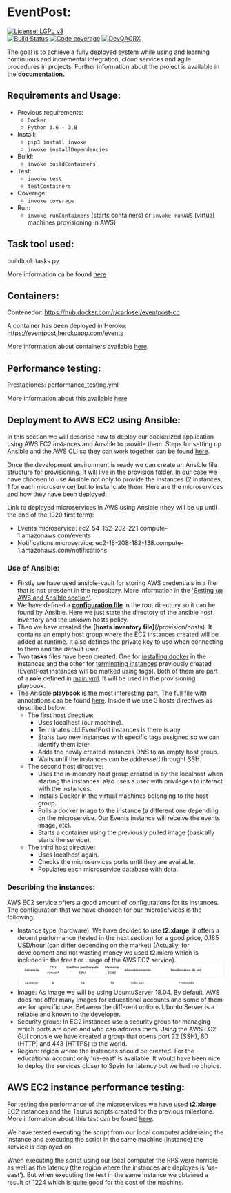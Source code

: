  # EventPost:
[![License: LGPL v3](https://img.shields.io/badge/License-LGPL%20v3-blue.svg)](https://www.gnu.org/licenses/lgpl-3.0)  
[![Build Status](https://travis-ci.com/carlos-el/EventPost-CCProject.svg?branch=master)](https://travis-ci.com/carlos-el/EventPost-CCProject)
[![Code coverage](https://codecov.io/gh/carlos-el/EventPost-CCProject/branch/master/graphs/badge.svg)](https://codecov.io/gh/carlos-el/EventPost-CCProject/branch/master)
[![DevQAGRX](https://img.shields.io/badge/DevQAGRX-blueviolet?style=svg&logo=Git)](https://github.com/JJ/curso-tdd)

The goal is to achieve a fully deployed system while using and learning continuous and incremental integration, cloud services and agile procedures in projects. 
Further information about the project is available in the __[documentation](https://carlos-el.github.io/EventPost-CCProject/index).__

## Requirements and Usage:

- Previous requirements: 
    - `Docker`
    - `Python 3.6 - 3.8`
- Install: 
    - `pip3 install invoke`
    - `invoke installDependencies`
- Build: 
    - `invoke buildContainers`
- Test: 
    - `invoke test`
    - `testContainers`
- Coverage: 
    - `invoke coverage`
- Run: 
    - `invoke runContainers` (starts containers) or `invoke runAWS` (virtual machines provisioning in AWS)

## Task tool used:
buildtool: tasks.py

More information ca be found [here](/docs/index.md#task-tool)

## Containers:
Contenedor: https://hub.docker.com/r/carlosel/eventpost-cc

A container has been deployed in Heroku: https://eventpost.herokuapp.com/events

More information about containers available [here](/docs/index.md#docker).

## Performance testing:
Prestaciones: performance_testing.yml

More information about this available [here](/docs/index.md#performance-testing)

## Deployment to AWS EC2 using Ansible:
In this section we will describe how to deploy our dockerized application using AWS EC2 instances and Ansible to provide them. Steps for setting up Ansible and the AWS CLI so they can work together can be found [here](/docs/index.md#setting-up-aws-cli-and-ansible).

Once the development environment is ready we can create an Ansible file structure for provisioning. It will live in the provision folder. In our case we have choosen to use Ansible not only to provide the instances (2 instances, 1 for each microservice) but to instanciate them. Here are the microservices and how they have been deployed:

Link to deployed microservices in AWS using Ansible (they will be up until the end of the 1920 first term): 
- Events microservice: ec2-54-152-202-221.compute-1.amazonaws.com/events
- Notifications microservice: ec2-18-208-182-138.compute-1.amazonaws.com/notifications


### Use of Ansible:
- Firstly we have used ansible-vault for storing AWS credentials in a file that is not presdent in the repository. More information in the ['Setting up AWS and Ansible section'](/docs/index.md#setting-up-aws-cli-and-ansible).
- We have defined a __[configuration file](/ansible.cfg)__ in the root directory so it can be found by Ansible. Here we just state the directory of the ansible host inventory and the unkown hosts policy.
- Then we have created the __[hosts inventory file]__(/provision/hosts). It contains an empty host group where the EC2 instances created will be added at runtime. It also defines the private key to use when connecting to them and the default user.
- Two __tasks__ files have been created. One for [installing docker](/provision/roles/eventpost/tasks/install_docker.yml) in the instances and the other for [terminating instances](/provision/roles/eventpost/tasks/terminate_eventpost_instances.yml) previously created (EventPost instances will be marked using tags). Both of them are part of a __role__ defined in [main.yml](/provision/roles/eventpost/tasks/main.yml). It will be used in the provisioning playbook.
- The Ansible __playbook__ is the most interesting part. The full file with annotations can be found [here](/provision/provision.yml). Inside it we use 3 hosts directives as described below:
    - The first host directive:
        - Uses localhost (our machine).
        - Terminates old EventPost instances is there is any.
        - Starts two new instances with specific tags assigned so we can identify them later.
        - Adds the newly created instances DNS to an empty host group.
        - Waits until the instances can be addressed throught SSH.
    - The second host directive: 
        - Uses the in-memory host group created in by the localhost when starting the instances. also uses a user with privileges to interact with the instances.
        - Installs Docker in the virtual machines belonging to the host group.
        - Pulls a docker image to the instance (a different one depending on the microservice. Our Events instance will receive the events image, etc).
        - Starts a container using the previously pulled image (basically starts the service).
    - The third host directive:
        - Uses localhost again.
        - Checks the microservices ports until they are available.
        - Populates each microservice database with data.

### Describing the instances:
AWS EC2 service offers a good amount of configurations for its instances. The configuration that we have choosen for our microservices is the following:
- Instance type (hardware): We have decided to use __t2.xlarge__, it offers a decent performance (tested in the next section) for a good price, 0.185 USD/hour (can differ depending on the market) (Actually, for development and not wasting money we used t2.micro which is included in the free tier usage of the AWS EC2 service).
![t2 header](docs/img/t2_headers.png "t2 header")
![t2 specs](docs/img/t2.xlarge_specs.png "t2 specs")
- Image: As image we will be using UbuntuServer 18.04. By default, AWS does not offer many images for educational accounts and some of them are for specific use. Between the different options Ubuntu Server is a reliable and known to the developer. 
- Security group: In EC2 instances use a security group for managing which ports are open and who can address them. Using the AWS EC2 GUI conosle we have created a group that opens port 22 (SSH), 80 (HTTP) and 443 (HTTPS) to the world.
- Region: region where the instances should be created. For the educational account only 'us-east' is available. It would have been nice to deploy the services closer to Spain for latency but we had no choice.

## AWS EC2 instance performance testing:
For testing the performance of the microservices we have used __t2.xlarge__ EC2 instances and the Taurus scripts created for the previous milestone. More information about this test can be found [here](/docs/index.md#AWS-EC2-Instances-performance-testing).

We have tested executing the script from our local computer addressing the instance and executing the script in the same machine (instance) the service is deployed on.

When executing the script using our local computer the RPS were horrible as well as the latency (the region where the instances are deployes is 'us-east').
But when executing the test in the same instance we obtained a result of 1224 which is quite good for the cost of the machine.
